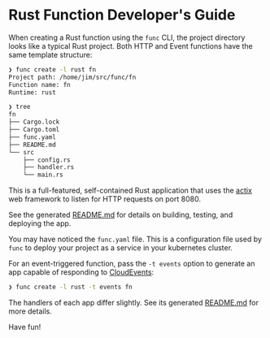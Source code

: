 # Rust Function Developer's Guide

When creating a Rust function using the `func` CLI, the project
directory looks like a typical Rust project. Both HTTP and Event
functions have the same template structure:

```bash
❯ func create -l rust fn
Project path: /home/jim/src/func/fn
Function name: fn
Runtime: rust

❯ tree
fn
├── Cargo.lock
├── Cargo.toml
├── func.yaml
├── README.md
└── src
    ├── config.rs
    ├── handler.rs
    └── main.rs

```

This is a full-featured, self-contained Rust application that uses the
[actix](https://actix.rs/) web framework to listen for HTTP requests on port 8080.

See the generated [README.md](../../templates/rust/http/README.md) for
details on building, testing, and deploying the app.

You may have noticed the `func.yaml` file. This is a configuration
file used by `func` to deploy your project as a service in your
kubernetes cluster.

For an event-triggered function, pass the `-t events` option to
generate an app capable of responding to
[CloudEvents](https://cloudevents.io):

```bash
❯ func create -l rust -t events fn
```

The handlers of each app differ slightly. See its generated
[README.md](../../templates/rust/cloudevents/README.md) for more details.

Have fun!
